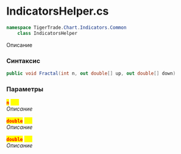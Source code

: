 
# IndicatorsHelper.cs
```csharp
namespace TigerTrade.Chart.Indicators.Common  
    class IndicatorsHelper
```

Описание

### Синтаксис
```csharp
public void Fractal(int n, out double[] up, out double[] down)
```

### Параметры  
<mark style="color:red;">**`n`**</mark> <mark style="color:yellow;">`int`</mark>  
 *Описание*  
  
<mark style="color:red;">**`double`**</mark> <mark style="color:yellow;">`out`</mark>  
 *Описание*  
  
<mark style="color:red;">**`double`**</mark> <mark style="color:yellow;">`out`</mark>  
 *Описание*  
  

                    
                    